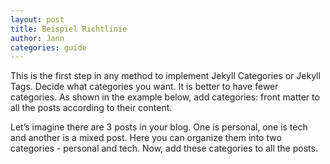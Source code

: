 ```yaml
---
layout: post
title: Beispiel Richtlinie
author: Jann
categories: guide
---
```


This is the first step in any method to implement Jekyll Categories or Jekyll Tags. Decide what categories you want. It is better to have fewer categories. As shown in the example below, add categories: front matter to all the posts according to their content.

Let’s imagine there are 3 posts in your blog. One is personal, one is tech and another is a mixed post. Here you can organize them into two categories - personal and tech. Now, add these categories to all the posts.
